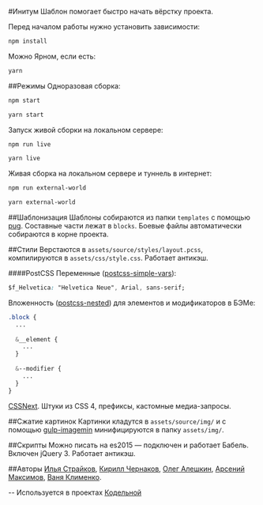 #Инитум
Шаблон помогает быстро начать вёрстку проекта.

Перед началом работы нужно установить зависимости:
```bash
npm install
```
Можно Ярном, если есть:
```bash
yarn
```

##Режимы
Одноразовая сборка:
```bash
npm start
```
```bash
yarn start
```

Запуск живой сборки на локальном сервере:
```bash
npm run live
```
```bash
yarn live
```

Живая сборка на локальном сервере и туннель в интернет:
```bash
npm run external-world
```
```bash
yarn external-world
```

##Шаблонизация
Шаблоны собираются из папки `templates` с помощью [pug](https://pugjs.org). Составные части лежат в `blocks`. Боевые файлы автоматически собираются в корне проекта.

##Стили
Верстаются в `assets/source/styles/layout.pcss`, компилируются в `assets/css/style.css`. Работает антикэш.

####PostCSS
Переменные ([postcss-simple-vars](https://github.com/postcss/postcss-simple-vars)):
```css
$f_Helvetica: "Helvetica Neue", Arial, sans-serif;
```
Вложенность ([postcss-nested](https://github.com/postcss/postcss-nested)) для элементов и модификаторов в БЭМе:
```css
.block {
  ...
  
  &__element {
    ...
  }
  
  &--modifier {
    ...
  }
}
```
[CSSNext](http://cssnext.io). Штуки из CSS 4, префиксы, кастомные медиа-запросы.

##Сжатие картинок
Картинки кладутся в `assets/source/img/` и с помощью [gulp-imagemin](https://www.npmjs.com/package/gulp-imagemin) минифицируются в папку `assets/img/`.

##Скрипты
Можно писать на es2015 — подключен и работает Бабель. Включен jQuery 3. Работает антикэш.

##Авторы
[Илья Страйков](https://github.com/straykov), [Кирилл Чернаков](https://github.com/Kiryous), [Олег Алешкин](https://github.com/AleshaOleg), [Арсений Максимов](https://github.com/notarseniy), [Ваня Клименко](https://github.com/vanya-klimenko).

--
Используется в проектах [Кодельной](http://codecode.ru)
